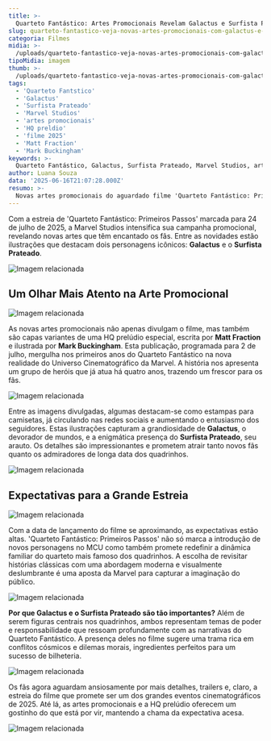 ```yaml
---
title: >-
  Quarteto Fantástico: Artes Promocionais Revelam Galactus e Surfista Prateado em Detalhes Incríveis
slug: quarteto-fantastico-veja-novas-artes-promocionais-com-galactus-e-surfista-prateada
categoria: Filmes
midia: >-
  /uploads/quarteto-fantastico-veja-novas-artes-promocionais-com-galactus-e-surfista-prateada-thumb.png
tipoMidia: imagem
thumb: >-
  /uploads/quarteto-fantastico-veja-novas-artes-promocionais-com-galactus-e-surfista-prateada-thumb.png
tags:
  - 'Quarteto Fantstico'
  - 'Galactus'
  - 'Surfista Prateado'
  - 'Marvel Studios'
  - 'artes promocionais'
  - 'HQ preldio'
  - 'filme 2025'
  - 'Matt Fraction'
  - 'Mark Buckingham'
keywords: >-
  Quarteto Fantástico, Galactus, Surfista Prateado, Marvel Studios, artes promocionais, HQ prelúdio, filme 2025, Matt Fraction, Mark Buckingham
author: Luana Souza
data: '2025-06-16T21:07:28.000Z'
resumo: >-
  Novas artes promocionais do aguardado filme 'Quarteto Fantástico: Primeiros Passos' destacam Galactus e Surfista Prateado, aumentando a expectativa dos fãs.
---
```


Com a estreia de 'Quarteto Fantástico: Primeiros Passos' marcada para 24 de julho de 2025, a Marvel Studios intensifica sua campanha promocional, revelando novas artes que têm encantado os fãs. Entre as novidades estão ilustrações que destacam dois personagens icônicos: **Galactus** e o **Surfista Prateado**.

![Imagem relacionada](/uploads/quarteto-fantastico-veja-novas-artes-promocionais-com-galactus-e-surfista-prateada-0.png)

## Um Olhar Mais Atento na Arte Promocional

![Imagem relacionada](/uploads/quarteto-fantastico-veja-novas-artes-promocionais-com-galactus-e-surfista-prateada-1.png)

As novas artes promocionais não apenas divulgam o filme, mas também são capas variantes de uma HQ prelúdio especial, escrita por **Matt Fraction** e ilustrada por **Mark Buckingham**. Esta publicação, programada para 2 de julho, mergulha nos primeiros anos do Quarteto Fantástico na nova realidade do Universo Cinematográfico da Marvel. A história nos apresenta um grupo de heróis que já atua há quatro anos, trazendo um frescor para os fãs.

![Imagem relacionada](/uploads/quarteto-fantastico-veja-novas-artes-promocionais-com-galactus-e-surfista-prateada-2.png)

Entre as imagens divulgadas, algumas destacam-se como estampas para camisetas, já circulando nas redes sociais e aumentando o entusiasmo dos seguidores. Estas ilustrações capturam a grandiosidade de **Galactus**, o devorador de mundos, e a enigmática presença do **Surfista Prateado**, seu arauto. Os detalhes são impressionantes e prometem atrair tanto novos fãs quanto os admiradores de longa data dos quadrinhos.

![Imagem relacionada](/uploads/quarteto-fantastico-veja-novas-artes-promocionais-com-galactus-e-surfista-prateada-3.png)

## Expectativas para a Grande Estreia

![Imagem relacionada](/uploads/quarteto-fantastico-veja-novas-artes-promocionais-com-galactus-e-surfista-prateada-4.png)

Com a data de lançamento do filme se aproximando, as expectativas estão altas. 'Quarteto Fantástico: Primeiros Passos' não só marca a introdução de novos personagens no MCU como também promete redefinir a dinâmica familiar do quarteto mais famoso dos quadrinhos. A escolha de revisitar histórias clássicas com uma abordagem moderna e visualmente deslumbrante é uma aposta da Marvel para capturar a imaginação do público.

![Imagem relacionada](/uploads/quarteto-fantastico-veja-novas-artes-promocionais-com-galactus-e-surfista-prateada-5.png)

**Por que Galactus e o Surfista Prateado são tão importantes?** Além de serem figuras centrais nos quadrinhos, ambos representam temas de poder e responsabilidade que ressoam profundamente com as narrativas do Quarteto Fantástico. A presença deles no filme sugere uma trama rica em conflitos cósmicos e dilemas morais, ingredientes perfeitos para um sucesso de bilheteria.

![Imagem relacionada](/uploads/quarteto-fantastico-veja-novas-artes-promocionais-com-galactus-e-surfista-prateada-6.png)

Os fãs agora aguardam ansiosamente por mais detalhes, trailers e, claro, a estreia do filme que promete ser um dos grandes eventos cinematográficos de 2025. Até lá, as artes promocionais e a HQ prelúdio oferecem um gostinho do que está por vir, mantendo a chama da expectativa acesa.

![Imagem relacionada](/uploads/quarteto-fantastico-veja-novas-artes-promocionais-com-galactus-e-surfista-prateada-7.png)